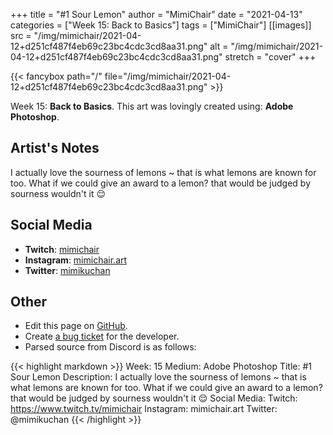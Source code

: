 +++
title =       "#1 Sour Lemon"
author =      "MimiChair"
date =        "2021-04-13"
categories =  ["Week 15: Back to Basics"]
tags =        ["MimiChair"]
[[images]]
                      src = "/img/mimichair/2021-04-12+d251cf487f4eb69c23bc4cdc3cd8aa31.png"
                      alt = "/img/mimichair/2021-04-12+d251cf487f4eb69c23bc4cdc3cd8aa31.png"
                      stretch = "cover"
+++


{{< fancybox path="/" file="/img/mimichair/2021-04-12+d251cf487f4eb69c23bc4cdc3cd8aa31.png" >}}


Week 15: **Back to Basics**. This art was lovingly created using: **Adobe Photoshop**.

## Artist's Notes

I actually love the sourness of lemons ~ that is what lemons are known for too. What if we could give an award to a lemon? that would be judged by sourness wouldn't it 😌

## Social Media

- **Twitch**: [mimichair]()
- **Instagram**: [mimichair.art]()
- **Twitter**: [mimikuchan]()


## Other

- Edit this page on [GitHub](https://github.com/teaminkling/web-refresh/edit/main/blog/content/blog/mimichair-week-15-906c.md).
- Create [a bug ticket](https://github.com/teaminkling/web-refresh/issues/new?assignees=&labels=bug&template=problem-report.md&title=) for the developer.
- Parsed source from Discord is as follows:

{{< highlight markdown >}}
Week: 15
Medium: Adobe Photoshop
Title: #1 Sour Lemon
Description: I actually love the sourness of lemons ~ that is what lemons are known for too. What if we could give an award to a lemon? that would be judged by sourness wouldn't it 😌
Social Media:
Twitch:  https://www.twitch.tv/mimichair
Instagram: mimichair.art
Twitter: @mimikuchan
{{< /highlight >}}